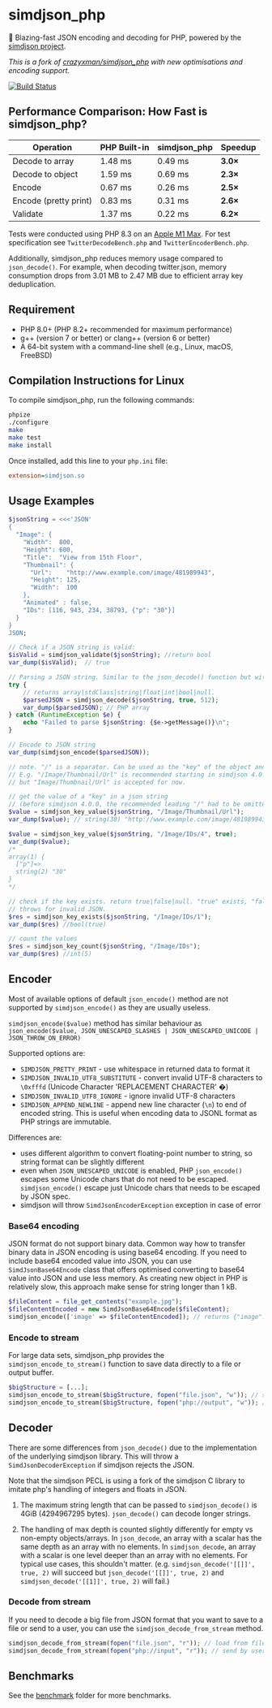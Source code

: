 # simdjson_php

🚀 Blazing-fast JSON encoding and decoding for PHP, powered by the [simdjson project](https://github.com/lemire/simdjson).

*This is a fork of [crazyxman/simdjson_php](https://github.com/crazyxman/simdjson_php) with new optimisations and encoding support.*

[![Build Status](https://github.com/JakubOnderka/simdjson_php/actions/workflows/integration.yml/badge.svg?branch=master)](https://github.com/JakubOnderka/simdjson_php/actions/workflows/integration.yml?query=branch%3Amaster)

## Performance Comparison: How Fast is simdjson_php?

| Operation             | PHP Built-in | simdjson_php | Speedup  |
|-----------------------|--------------|--------------|----------|
| Decode to array       | 1.48 ms      | 0.49 ms      | **3.0×** |
| Decode to object      | 1.59 ms      | 0.69 ms      | **2.3×** |
| Encode                | 0.67 ms      | 0.26 ms      | **2.5×** |
| Encode (pretty print) | 0.83 ms      | 0.31 ms      | **2.6×** |
| Validate              | 1.37 ms      | 0.22 ms      | **6.2×** |

Tests were conducted using PHP 8.3 on an [Apple M1 Max](https://en.wikipedia.org/wiki/Apple_M1#M1_Pro_and_M1_Max). For test specification see `TwitterDecodeBench.php` and `TwitterEncoderBench.php`.

Additionally, simdjson_php reduces memory usage compared to `json_decode()`. For example, when decoding twitter.json, memory consumption drops from 3.01 MB to 2.47 MB due to efficient array key deduplication.

## Requirement

* PHP 8.0+ (PHP 8.2+ recommended for maximum performance)
* g++ (version 7 or better) or clang++ (version 6 or better)
* A 64-bit system with a command-line shell (e.g., Linux, macOS, FreeBSD)

## Compilation Instructions for Linux

To compile simdjson_php, run the following commands:

```bash
phpize
./configure
make
make test
make install
```

Once installed, add this line to your `php.ini` file:

```ini
extension=simdjson.so
```

## Usage Examples
```php
$jsonString = <<<'JSON'
{
  "Image": {
    "Width":  800,
    "Height": 600,
    "Title":  "View from 15th Floor",
    "Thumbnail": {
      "Url":    "http://www.example.com/image/481989943",
      "Height": 125,
      "Width":  100
    },
    "Animated" : false,
    "IDs": [116, 943, 234, 38793, {"p": "30"}]
  }
}
JSON;

// Check if a JSON string is valid:
$isValid = simdjson_validate($jsonString); //return bool
var_dump($isValid);  // true

// Parsing a JSON string. Similar to the json_decode() function but without the fourth argument
try {
    // returns array|stdClass|string|float|int|bool|null.
    $parsedJSON = simdjson_decode($jsonString, true, 512);
    var_dump($parsedJSON); // PHP array
} catch (RuntimeException $e) {
    echo "Failed to parse $jsonString: {$e->getMessage()}\n";
}

// Encode to JSON string
var_dump(simdjson_encode($parsedJSON));

// note. "/" is a separator. Can be used as the "key" of the object and the "index" of the array
// E.g. "/Image/Thumbnail/Url" is recommended starting in simdjson 4.0.0,
// but "Image/Thumbnail/Url" is accepted for now.

// get the value of a "key" in a json string
// (before simdjson 4.0.0, the recommended leading "/" had to be omitted)
$value = simdjson_key_value($jsonString, "/Image/Thumbnail/Url");
var_dump($value); // string(38) "http://www.example.com/image/481989943"

$value = simdjson_key_value($jsonString, "/Image/IDs/4", true);
var_dump($value);
/*
array(1) {
  ["p"]=>
  string(2) "30"
}
*/

// check if the key exists. return true|false|null. "true" exists, "false" does not exist,
// throws for invalid JSON.
$res = simdjson_key_exists($jsonString, "/Image/IDs/1");
var_dump($res) //bool(true)

// count the values
$res = simdjson_key_count($jsonString, "/Image/IDs");
var_dump($res) //int(5)
```

## Encoder

Most of available options of default `json_encode()` method are not supported by `simdjson_encode()` as they are usually useless.

`simdjson_encode($value)` method has similar behaviour as `json_encode($value, JSON_UNESCAPED_SLASHES | JSON_UNESCAPED_UNICODE | JSON_THROW_ON_ERROR)`

Supported options are:
* `SIMDJSON_PRETTY_PRINT` - use whitespace in returned data to format it
* `SIMDJSON_INVALID_UTF8_SUBSTITUTE` - convert invalid UTF-8 characters to `\0xfffd` (Unicode Character 'REPLACEMENT CHARACTER' �)
* `SIMDJSON_INVALID_UTF8_IGNORE` - ignore invalid UTF-8 characters
* `SIMDJSON_APPEND_NEWLINE` - append new line character (`\n`) to end of encoded string. This is useful when encoding data to JSONL format as PHP strings are immutable.

Differences are:
* uses different algorithm to convert floating-point number to string, so string format can be slightly different
* even when `JSON_UNESCAPED_UNICODE` is enabled, PHP `json_encode()` escapes some Unicode chars that do not need to be escaped. `simdjson_encode()` escape just Unicode chars that needs to be escaped by JSON spec.
* simdjson will throw `SimdJsonEncoderException` exception in case of error

### Base64 encoding

JSON format do not support binary data. Common way how to transfer binary data in JSON encoding is using base64 encoding.
If you need to include base64 encoded value into JSON, you can use `SimdJsonBase64Encode` class that offers optimised converting to base64 value into JSON and use less memory.
As creating new object in PHP is relatively slow, this approach make sense for string longer than 1 kB.

```php
$fileContent = file_get_contents("example.jpg");
$fileContentEncoded = new SimdJsonBase64Encode($fileContent);
simdjson_encode(['image' => $fileContentEncoded]); // returns {"image":"TWFueSBoYW5kcyBtYWtlIGxpZ2h0IHdvcmsu..."}
```

### Encode to stream

For large data sets, simdjson_php provides the `simdjson_encode_to_stream()` function to save data directly to a file or output buffer.

```php
$bigStructure = [...];
simdjson_encode_to_stream($bigStructure, fopen("file.json", "w")); // save to file.json
simdjson_encode_to_stream($bigStructure, fopen("php://output", "w")); // send to output buffer
```

## Decoder

There are some differences from `json_decode()` due to the implementation of the underlying simdjson library. This will throw a `SimdJsonDecoderException` if simdjson rejects the JSON.

Note that the simdjson PECL is using a fork of the simdjson C library to imitate php's handling of integers and floats in JSON.

1) The maximum string length that can be passed to `simdjson_decode()` is 4GiB (4294967295 bytes).
   `json_decode()` can decode longer strings.

2) The handling of max depth is counted slightly differently for empty vs non-empty objects/arrays.
   In `json_decode`, an array with a scalar has the same depth as an array with no elements.
   In `simdjson_decode`, an array with a scalar is one level deeper than an array with no elements.
   For typical use cases, this shouldn't matter.
   (e.g. `simdjson_decode('[[]]', true, 2)` will succeed but `json_decode('[[]]', true, 2)` and `simdjson_decode('[[1]]', true, 2)` will fail.)

### Decode from stream

If you need to decode a big file from JSON format that you want to save to a file or send to a user, you can use the `simdjson_decode_from_stream` method.

```php
simdjson_decode_from_stream(fopen("file.json", "r")); // load from file.json
simdjson_decode_from_stream(fopen("php://input", "r")); // send by user
```

## Benchmarks
See the [benchmark](./benchmark) folder for more benchmarks.
